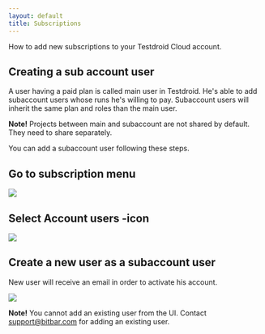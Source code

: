 ```yaml
---
layout: default
title: Subscriptions
---
```


How to add new subscriptions to your Testdroid Cloud account.

## Creating a sub account user

A user having a paid plan is called main user in Testdroid. He's able
to add subaccount users whose runs he's willing to pay. Subaccount
users will inherit the same plan and roles than the main user.
 
**Note!** Projects between main and subaccount are not shared by
  default. They need to share separately.
 
You can add a subaccount user following these steps.
 
## Go to subscription menu

![]({{site.github.url}}/assets/testdroid-cloud-ui/subscriptions_link.png)

## Select Account users -icon

![]({{site.github.url}}/assets/testdroid-cloud-ui/subscriptions_select_account.png)
 
## Create a new user as a subaccount user

New user will receive an email in order to activate his account.

![]({{site.github.url}}/assets/testdroid-cloud-ui/subscriptions_create_new_user.png)

**Note!** You cannot add an existing user from the UI. Contact
  support@bitbar.com for adding an existing user.
